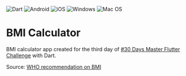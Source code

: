 ![Dart](https://img.shields.io/badge/Dart-0175C2?style=for-the-badge&logo=dart&logoColor=white) ![Android](https://img.shields.io/badge/Android-3DDC84?style=for-the-badge&logo=android&logoColor=white) ![iOS](https://img.shields.io/badge/iOS-000000?style=for-the-badge&logo=ios&logoColor=white) ![Windows](https://img.shields.io/badge/Windows-0078D6?style=for-the-badge&logo=windows&logoColor=white) ![Mac OS](https://img.shields.io/badge/mac%20os-000000?style=for-the-badge&logo=apple&logoColor=white)

# BMI Calculator

BMI calculator app created for the third day of [#30 Days Master Flutter Challenge](https://github.com/LaitAh/30days-master-flutter) with Dart.

Source: [WHO recommendation on BMI](https://www.who.int/data/gho/data/themes/topics/topic-details/GHO/body-mass-index)
